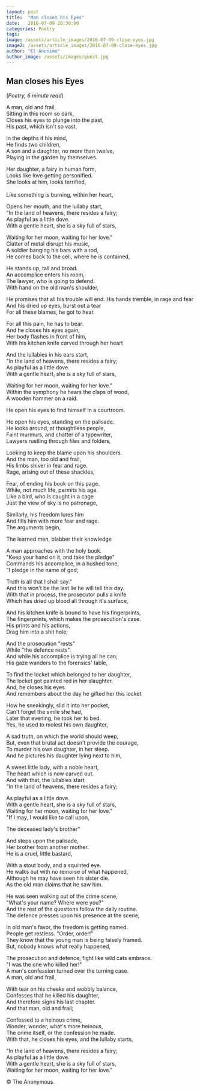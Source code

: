 ```yaml
---
layout: post
title:  "Man closes his Eyes"
date:   2016-07-09 20:30:00
categories: Poetry
tags: 
image: /assets/article_images/2016-07-09-close-eyes.jpg
image2: /assets/article_images/2016-07-09-close-eyes.jpg
author: "El Anonimo"
author_image: /assets/images/guest.jpg
---
```

<h2>Man closes his Eyes</h2>
(<i>Poetry, 6 minute read</i>)
<p>A man, old and frail, <br>
Sitting in this room so dark, <br>
Closes his eyes to plunge into the past, <br>
His past, which isn't so vast.</p>
<p>In the depths if his mind, <br>
He finds two children, <br>
A son and a daughter, no more than twelve, <br>
Playing in the garden by themselves.</p>
<p>Her daughter, a fairy in human form, <br>
Looks like love getting personified. <br>
She looks at him, looks terrified, <br><br>
Like something is burning, within her heart, </p>
<p>Opens her mouth, and the lullaby start, <br>
"In the land of heavens, there resides a fairy; <br>
As playful as a little dove. <br>
With a gentle heart, she is a sky full of stars, </p>
<p>Waiting for her moon, waiting for her love."<br>
Clatter of metal disrupt his music, <br>
A soldier banging his bars with a rod, <br>
He comes back to the cell, where he is contained, </p>
<p>He stands up, tall and broad.<br>
An accomplice enters his room, <br>
The lawyer, who is going to defend. <br>
With hand on the old man's shoulder, </p>
<p>He promises that all his trouble will end.
His hands tremble, in rage and fear <br>
And his dried up eyes, burst out a tear <br>
For all these blames, he got to hear. </p>
<p>For all this pain, he has to bear.<br>
And he closes his eyes again, <br>
Her body flashes in front of him, <br>
With his kitchen knife carved through her heart </p>
<p>And the lullabies in his ears start, <br>
"In the land of heavens, there resides a fairy; <br>
As playful as a little dove. <br>
With a gentle heart, she is a sky full of stars, </p>
<p>Waiting for her moon, waiting for her love."<br>
Within the symphony he hears the claps of wood, <br>
A wooden hammer on a raid. </p>
He open his eyes to find himself in a courtroom. </p>
<p>He open his eyes, standing on the palisade.<br>
He looks around, at thoughtless people, <br>
Faint murmurs, and chatter of a typewriter, <br>
Lawyers rustling through files and folders, </p>
<p>Looking to keep the blame upon his shoulders.<br>
And the man, too old and frail, <br>
His limbs shiver in fear and rage. <br>
Rage, arising out of these shackles, </p>
<p>Fear, of ending his book on this page. <br>
While, not much life, permits his age. <br>
Like a bird, who is caught in a cage <br>
Just the view of sky is no patronage, <br>
<p>Similarly, his freedom lures him <br>
And fills him with more fear and rage.<br>
The arguments begin, </p>
The learned men, blabber their knowledge <br>
<p>A man approaches with the holy book. <br>
"Keep your hand on it, and take the pledge" <br>
Commands his accomplice, in a hushed tone, <br>
"I pledge in the name of god; </p>
<p>Truth is all that I shall say." <br>
And this won't be the last lie he will tell this day.<br>
With that in process, the prosecutor pulls a knife <br>
Which has dried up blood all through it's surface, </p>
<p>And his kitchen knife is bound to have his fingerprints,<br>
The fingerprints, which makes the prosecution's case.<br>
His prints and his actions, <br>
Drag him into a shit hole; </p>
<p>And the prosecution "rests" <br>
While "the defence rests".<br>
And while his accomplice is trying all he can;<br>
His gaze wanders to the forensics' table, </p>
<p>To find the locket which belonged to her daughter, <br>
The locket got painted red in her slaughter. <br>
And, he closes his eyes <br>
And remembers about the day he gifted her this locket </p>
<p>How he sneakingly, slid it into her pocket, <br>
Can't forget the smile she had, <br>
Later that evening, he took her to bed.<br>
Yes, he used to molest his own daughter, </p>
<p>A sad truth, on which the world should weep,<br> 
But, even that brutal act doesn't provide the courage, <br>
To murder his own daughter, in her sleep.<br>
And he pictures his daughter lying next to him, </p>
<p>A sweet little lady, with a noble heart, <br>
The heart which is now carved out. <br>
And with that, the lullabies start <br>
"In the land of heavens, there resides a fairy; </p>
<p>As playful as a little dove. <br>
With a gentle heart, she is a sky full of stars, <br>
Waiting for her moon, waiting for her love."<br>
"If I may, I would like to call upon, <br>
<p>The deceased lady's brother" </p>
And steps upon the palisade, <br>
Her brother from another mother.<br>
He is a cruel, little bastard, </p>
<p>With a stout body, and a squinted eye. <br>
He walks out with no remorse of what happened, <br>
Although he may have seen his sister die. <br>
As the old man claims that he saw him. </p>
<p>He was seen walking out of the crime scene, <br>
"What's your name? Where were you?" <br>
And the rest of the questions follow the daily routine.<br>
The defence presses upon his presence at the scene, </p>
<p>In old man's favor, the freedom is getting named. <br>
People get restless. "Order, order!" <br>
They know that the young man is being falsely framed.<br>
But, nobody knows what really happened, </p>
<p>The prosecution and defence, fight like wild cats embrace.<br> 
"I was the one who killed her!" <br>
A man's confession turned over the turning case.<br>
A man, old and frail, </p>
<p>With tear on his cheeks and wobbly balance, <br>
Confesses that he killed his daughter, <br>
And therefore signs his last chapter.<br>
And that man, old and frail; </p>
<p>Confessed to a heinous crime, <br>
Wonder, wonder, what's more heinous, <br>
The crime itself, or the confession he made.<br>
With that, he closes his eyes, and the lullaby starts, </p>
<p>"In the land of heavens, there resides a fairy; <br>
As playful as a little dove. <br>
With a gentle heart, she is a sky full of stars, <br>
Waiting for her moon, waiting for her love."</p>
<p>© The Anonymous.</p>